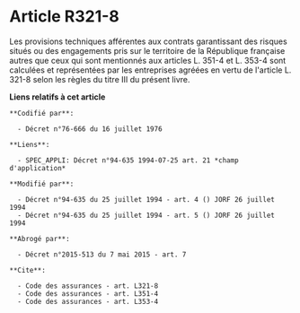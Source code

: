 # Article R321-8

Les provisions techniques afférentes aux contrats garantissant des risques situés ou des engagements pris sur le territoire
de la République française autres que ceux qui sont mentionnés aux articles L. 351-4 et L. 353-4 sont calculées et
représentées par les entreprises agréées en vertu de l'article L. 321-8 selon les règles du titre III du présent livre.

**Liens relatifs à cet article**

	**Codifié par**:

	  - Décret n°76-666 du 16 juillet 1976

	**Liens**:

	  - SPEC_APPLI: Décret n°94-635 1994-07-25 art. 21 *champ d'application*

	**Modifié par**:

	  - Décret n°94-635 du 25 juillet 1994 - art. 4 () JORF 26 juillet 1994
	  - Décret n°94-635 du 25 juillet 1994 - art. 5 () JORF 26 juillet 1994

	**Abrogé par**:

	  - Décret n°2015-513 du 7 mai 2015 - art. 7

	**Cite**:

	  - Code des assurances - art. L321-8
	  - Code des assurances - art. L351-4
	  - Code des assurances - art. L353-4
